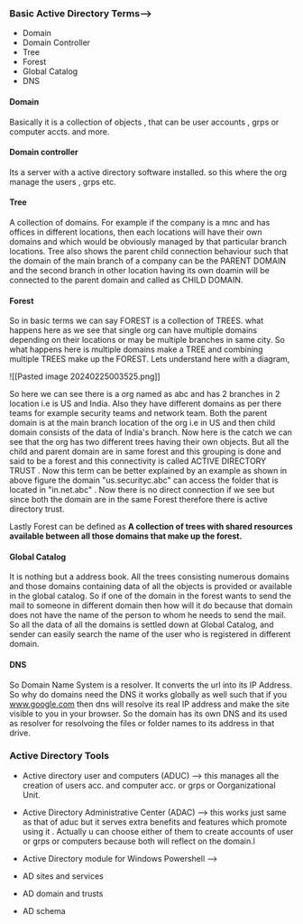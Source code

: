 

### Basic Active Directory Terms-->
- Domain
- Domain Controller
- Tree
- Forest
- Global Catalog
- DNS

#### Domain 

Basically it is a collection of objects , that can be user accounts , grps or computer accts. and more.

#### Domain controller 
Its a server with a active directory software installed. so this where the org manage the users , grps etc.

#### Tree

A collection of domains. For example if the company is a mnc and has offices in different locations, then each locations will have their own domains and which would be obviously managed by that particular branch locations.
Tree also shows the parent child connection behaviour such that the domain of the main branch of a company can be the PARENT DOMAIN and the second branch in other location having its own doamin will be connected to the parent domain and called as CHILD DOMAIN.

#### Forest


So in basic terms we can say FOREST is a collection of TREES.
what happens here as we see that single org can have multiple domains depending on their locations or may be multiple branches in same city. 
So what happens here is multiple domains make a TREE and combining multiple TREES make up the FOREST. 
Lets understand here with a diagram,

![[Pasted image 20240225003525.png]]

So here we can see there is a org named as abc and has 2 branches in 2 location i.e is US and India.
Also they have different domains as per there teams for example security teams and network team.
Both the parent domain is at the main branch location of the org i.e in US and then child domain consists of the data of India's branch.
Now here is the catch we can see that the org has two different trees having their own objects.
But all the child and parent domain are in same forest and this grouping is done and said to be a forest and this connectivity is called ACTIVE DIRECTORY TRUST . 
Now this term can be better explained by an example as shown in above figure the domain "us.securityc.abc" can access the folder that is located in "in.net.abc" . Now there is no direct connection if we see but since both the domain are in the same Forest therefore there is active directory trust.

Lastly Forest can be defined as **A collection of trees with shared resources available between all those domains that make up the forest.**

#### Global Catalog

It is nothing but a address book. 
All the trees consisting numerous domains and those domains containing data of all the objects is provided or available in the global catalog.
So if one of the domain in the forest wants to send the mail to someone in different domain then how will it do because that domain does not have the name of the person to whom he needs to send the mail.
So all the data of all the domains is settled down at Global Catalog, and sender can easily search the name of the user who is registered in different domain. 


#### DNS
So Domain Name System is a resolver. It converts the url into its IP Address.
So why do domains need the DNS it works globally as well such that if you www.google.com then dns will resolve its real IP address and make the site visible to you in your browser.
So the domain has its own DNS and its used as resolver for resolvoing the files or folder names to its address in that drive.


### Active Directory Tools
- Active directory user and computers (ADUC) -->
  this manages all the creation of users acc. and computer acc. or grps or Oorganizational Unit.
- Active Directory Administrative Center (ADAC) -->
  this works just same as that of aduc but it serves extra benefits and features which promote using it . Actually u can choose either of them to create accounts of user or grps or computers because both will reflect on the domain.l
- Active Directory module for Windows Powershell -->
  
- AD sites and services
- AD domain and trusts
- AD schema

